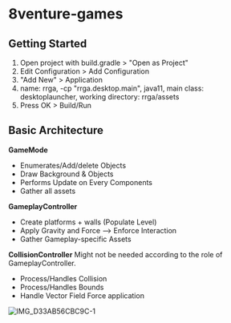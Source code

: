 # 8venture-games

## Getting Started
1. Open project with build.gradle > "Open as Project"
2. Edit Configuration > Add Configuration
3. "Add New" > Application
4. name: rrga, -cp "rrga.desktop.main", java11, main class: desktoplauncher, working directory: rrga/assets
5. Press OK > Build/Run

## Basic Architecture
**GameMode**
- Enumerates/Add/delete Objects
- Draw Background & Objects
- Performs Update on Every Components
- Gather all assets

**GameplayController**
- Create platforms + walls (Populate Level)
- Apply Gravity and Force --> Enforce Interaction
- Gather Gameplay-specific Assets

**CollisionController**
Might not be needed according to the role of GameplayController.
- Process/Handles Collision 
- Process/Handles Bounds
- Handle Vector Field Force application

![IMG_D33AB56CBC9C-1](https://user-images.githubusercontent.com/57926472/222020256-adc39bd3-973e-4638-b9fb-5a046d6c2b9c.jpeg)
